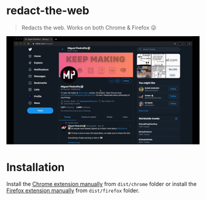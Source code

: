 # redact-the-web

> Redacts the web. Works on both Chrome & Firefox 😜

![Redact The Web](./redact-the-web.gif)

# Installation

Install the [Chrome extension manually](https://superuser.com/a/247654) from `dist/chrome` folder or install the [Firefox extension manually](https://developer.mozilla.org/en-US/docs/Mozilla/Add-ons/WebExtensions/Temporary_Installation_in_Firefox) from `dist/firefox` folder.